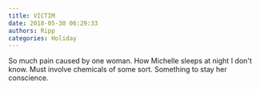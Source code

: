 ```yaml
---
title: VICTIM
date: 2018-05-30 06:29:33
authors: Ripp
categories: Holiday
---
```


 So much pain caused by one woman. How Michelle sleeps at night I don't know. Must involve chemicals of some sort. Something to stay her conscience.